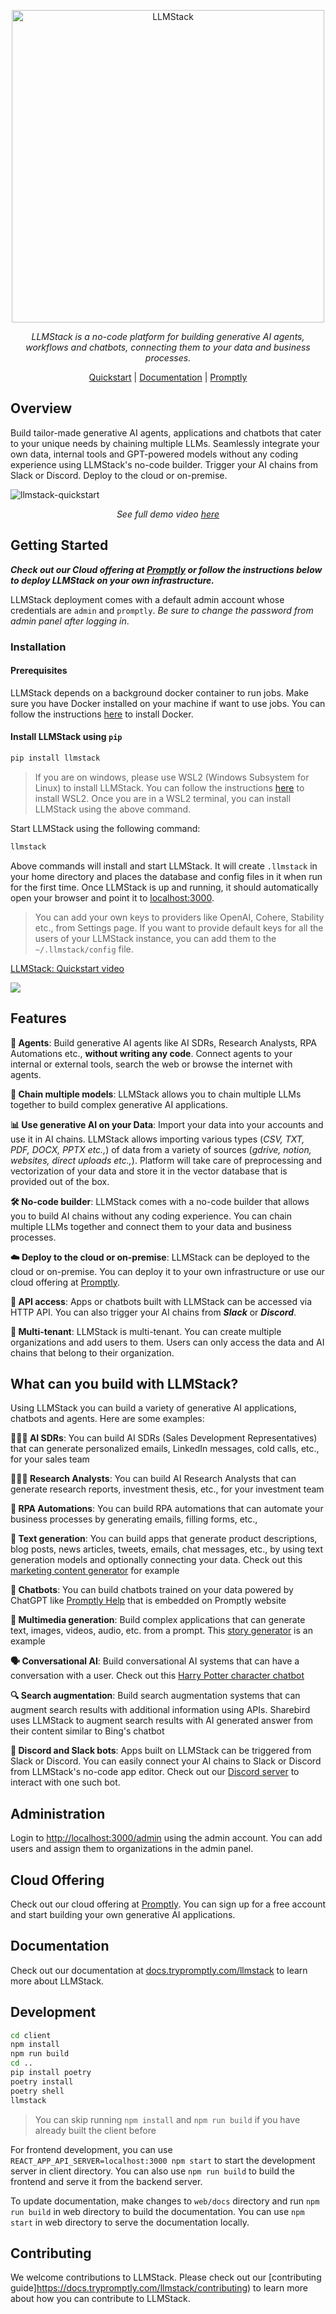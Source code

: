 <p align="center">
  <a href="https://llmstack.trypromptly.com/"><img src="https://docs.trypromptly.com/img/llmstack-logo-light-white-bg.svg" alt="LLMStack" width="500px"></a>
</p>
<p align="center">
    <em>LLMStack is a no-code platform for building generative AI agents, workflows and chatbots, connecting them to your data and business processes.</em>
</p>
<p align="center">
    <a href="https://docs.trypromptly.com/llmstack/introduction" target="_blank">Quickstart</a> | <a href="https://docs.trypromptly.com" target="_blank">Documentation</a> | <a href="https://trypromptly.com" target="_blank">Promptly</a>
</p>

## Overview

Build tailor-made generative AI agents, applications and chatbots that cater to your unique needs by chaining multiple LLMs. Seamlessly integrate your own data, internal tools and GPT-powered models without any coding experience using LLMStack's no-code builder. Trigger your AI chains from Slack or Discord. Deploy to the cloud or on-premise.

![llmstack-quickstart](https://github.com/trypromptly/LLMStack/assets/431988/1a5ee127-c964-4c82-a05f-b1628691bca7)

<p align="center">
  <em>See full demo video <a href="https://www.youtube.com/watch?v=P9VoR8WPy7E" target="_blank">here</a></em>
</p>

## Getting Started

**_Check out our Cloud offering at [Promptly](https://trypromptly.com) or follow the instructions below to deploy LLMStack on your own infrastructure._**

LLMStack deployment comes with a default admin account whose credentials are `admin` and `promptly`. _Be sure to change the password from admin panel after logging in_.

### Installation

#### Prerequisites

LLMStack depends on a background docker container to run jobs. Make sure you have Docker installed on your machine if want to use jobs. You can follow the instructions [here](https://docs.docker.com/get-docker/) to install Docker.

#### Install LLMStack using `pip`

```sh
pip install llmstack
```

> If you are on windows, please use WSL2 (Windows Subsystem for Linux) to install LLMStack. You can follow the instructions [here](https://docs.microsoft.com/en-us/windows/wsl/install-win10) to install WSL2. Once you are in a WSL2 terminal, you can install LLMStack using the above command.

Start LLMStack using the following command:

```sh
llmstack
```

Above commands will install and start LLMStack. It will create `.llmstack` in your home directory and places the database and config files in it when run for the first time. Once LLMStack is up and running, it should automatically open your browser and point it to [localhost:3000](http://localhost:3000).

> You can add your own keys to providers like OpenAI, Cohere, Stability etc., from Settings page. If you want to provide default keys for all the users of your LLMStack instance, you can add them to the `~/.llmstack/config` file.

<div>
  <a href="https://www.tella.tv/video/clr16i2sl00000glahhue313b/embed?b=0&title=0&a=1&loop=0&autoPlay=true&t=0&muted=1">
    <p>LLMStack: Quickstart video</p>
  </a>  
  <a href="https://www.tella.tv/video/clr16i2sl00000glahhue313b/embed?b=0&title=0&a=1&loop=0&autoPlay=true&t=0&muted=1">
    <img style="max-width:828px;" src="https://www.tella.tv/api/stories/clr16i2sl00000glahhue313b/thumb.webp?version=2024-01-05T22:35:10.989Z&resolution=1920x1080">
  </a>
</div>

## Features

**🤖 Agents**: Build generative AI agents like AI SDRs, Research Analysts, RPA Automations etc., **without writing any code**. Connect agents to your internal or external tools, search the web or browse the internet with agents.

**🔗 Chain multiple models**: LLMStack allows you to chain multiple LLMs together to build complex generative AI applications.

**📊 Use generative AI on your Data**: Import your data into your accounts and use it in AI chains. LLMStack allows importing various types (_CSV, TXT, PDF, DOCX, PPTX etc.,_) of data from a variety of sources (_gdrive, notion, websites, direct uploads etc.,_). Platform will take care of preprocessing and vectorization of your data and store it in the vector database that is provided out of the box.

**🛠️ No-code builder**: LLMStack comes with a no-code builder that allows you to build AI chains without any coding experience. You can chain multiple LLMs together and connect them to your data and business processes.

**☁️ Deploy to the cloud or on-premise**: LLMStack can be deployed to the cloud or on-premise. You can deploy it to your own infrastructure or use our cloud offering at [Promptly](https://trypromptly.com).

**🚀 API access**: Apps or chatbots built with LLMStack can be accessed via HTTP API. You can also trigger your AI chains from **_Slack_** or **_Discord_**.

**🏢 Multi-tenant**: LLMStack is multi-tenant. You can create multiple organizations and add users to them. Users can only access the data and AI chains that belong to their organization.

## What can you build with LLMStack?

Using LLMStack you can build a variety of generative AI applications, chatbots and agents. Here are some examples:

**👩🏻‍💼 AI SDRs**: You can build AI SDRs (Sales Development Representatives) that can generate personalized emails, LinkedIn messages, cold calls, etc., for your sales team

**👩🏻‍💻 Research Analysts**: You can build AI Research Analysts that can generate research reports, investment thesis, etc., for your investment team

**🤖 RPA Automations**: You can build RPA automations that can automate your business processes by generating emails, filling forms, etc.,

**📝 Text generation**: You can build apps that generate product descriptions, blog posts, news articles, tweets, emails, chat messages, etc., by using text generation models and optionally connecting your data. Check out this [marketing content generator](https://trypromptly.com/app/50ee8bae-712e-4b95-9254-74d7bcf3f0cb) for example

**🤖 Chatbots**: You can build chatbots trained on your data powered by ChatGPT like [Promptly Help](https://trypromptly.com/app/f4d7cb50-1805-4add-80c5-e30334bce53c) that is embedded on Promptly website

**🎨 Multimedia generation**: Build complex applications that can generate text, images, videos, audio, etc. from a prompt. This [story generator](https://trypromptly.com/app/9d6da897-67cf-4887-94ec-afd4b9362655) is an example

**🗣️ Conversational AI**: Build conversational AI systems that can have a conversation with a user. Check out this [Harry Potter character chatbot](https://trypromptly.com/app/bdeb9850-b32e-44cf-b2a8-e5d54dc5fba4)

**🔍 Search augmentation**: Build search augmentation systems that can augment search results with additional information using APIs. Sharebird uses LLMStack to augment search results with AI generated answer from their content similar to Bing's chatbot

**💬 Discord and Slack bots**: Apps built on LLMStack can be triggered from Slack or Discord. You can easily connect your AI chains to Slack or Discord from LLMStack's no-code app editor. Check out our [Discord server](https://discord.gg/3JsEzSXspJ) to interact with one such bot.

## Administration

Login to [http://localhost:3000/admin](http://localhost:3000/admin) using the admin account. You can add users and assign them to organizations in the admin panel.

## Cloud Offering

Check out our cloud offering at [Promptly](https://trypromptly.com). You can sign up for a free account and start building your own generative AI applications.

## Documentation

Check out our documentation at [docs.trypromptly.com/llmstack](https://docs.trypromptly.com/llmstack/introduction) to learn more about LLMStack.

## Development

```bash
cd client
npm install
npm run build
cd ..
pip install poetry
poetry install
poetry shell
llmstack
```

> You can skip running `npm install` and `npm run build` if you have already built the client before

For frontend development, you can use `REACT_APP_API_SERVER=localhost:3000 npm start` to start the development server in client directory. You can also use `npm run build` to build the frontend and serve it from the backend server.

To update documentation, make changes to `web/docs` directory and run `npm run build` in web directory to build the documentation. You can use `npm start` in web directory to serve the documentation locally.

## Contributing

We welcome contributions to LLMStack. Please check out our [contributing guide]https://docs.trypromptly.com/llmstack/contributing) to learn more about how you can contribute to LLMStack.
